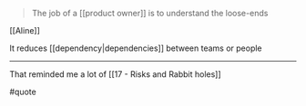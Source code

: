 > The job of a [[product owner]] is to understand the loose-ends

[[Aline]]

It reduces [[dependency|dependencies]] between teams or people

---

That reminded me a lot of [[17 - Risks and Rabbit holes]]

#quote 